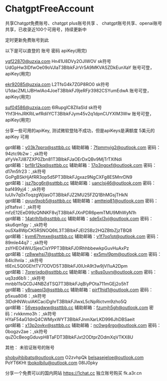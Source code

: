# ChatgptFreeAccount

共享Chatgpt免费账号、chatgpt plus账号共享 、 chatgpt账号共享、openai账号共享，已收录近100个可用号，持续更新中

定时更新免费账号到此 

以下是可以直登的  账号 密码 apiKey(用完) 


vgf22870@uzxia.com	Hn41U8DVy2OJIWOV	sk符号UdGpHw3IDfwOe09oVJlaT3BlbkFJrVr5A9MKVASZDkEunXaY  账号可登，apiKey(用完) 

ekr92085@uzxia.com	L2TfsG4k7ZGP8RO0	sk符号U1dacZMLIJBHwlAo4JoeT3BlbkFJ9jeRFjr3982CSYumEdwA 账号可登，apiKey(用完) 

suf04586@uzxia.com	6lRupglC8ZlIaSld	sk符号Yhf3HnJRKRiLwfRdiIYCT3BlbkFJym45v2q1dpnCUYXIM3Ww 账号可登，apiKey(用完) 

 
分享一些可用的apiKey, 测试微软登陆不成功，但是apiKeys是满额度 5美元的  apiKey 可用

  
gpt邮箱：y03k7ppro@ssttbb.cc   辅助邮箱：7fpmmyig2@outlook.com  密码：94ztc9b2w：,sk符号aYyVe7Jl87ZXP0Zbn81T3BlbkFJaOErDxQBv9MjTrTXINdi    
gpt邮箱：brf8r12kq@ssttbb.cc   辅助邮箱：17p3ngoxf@outlook.com  密码：d17m5fr23：,sk符号GoPgBSkHjAfRR3op5d5PT3BlbkFJgxaz9NgCXFg8ESMnrDN9    
gpt邮箱：jsz7bcg6r@ssttbb.cc   辅助邮箱：uanclsj46@outlook.com  密码：baf499yj4：,sk符号luUlv7q0xToqzgWjlasOT3BlbkFJZ2MU25FZQ1BhMGsjTHkN    
gpt邮箱：qyuv9xob5@ssttbb.cc   辅助邮箱：amtteiq81@outlook.com  密码：jd1tafsvi：,sk符号mfzE12EeD99zQNNKF8vjT3BlbkFJXnPDR6pemTMU9MhWyN1h    
gpt邮箱：14atrlh1b@ssttbb.cc   辅助邮箱：sde5xl3vj@outlook.com  密码：sku6qm1gy：,sk符号ouSXa8WpCK5RSNOQ6tL3T3BlbkFJEl2SBz2HQZBtbZjzTBQ8    
gpt邮箱：kym67hmxe@ssttbb.cc   辅助邮箱：v1f7oq1ot@outlook.com  密码：89mle44q7：,sk符号zsYHEO4WiUSjesCisYPPT3BlbkFJ0IRhhbbewkpGuvHuAxPz    
gpt邮箱：rz8wwhsi7@ssttbb.cc   辅助邮箱：ex5mvl9pm@outlook.com  密码：84lclhnla：,sk符号t6EnL5Q0GEhtTV7ODVD5T3BlbkFJ0lUrA9t3w9jVl1uA2Dpm    
gpt邮箱：7orerjxdo@ssttbb.cc   辅助邮箱：vr8us0uvn@outlook.com  密码：uq3zd6b1i：,sk符号mnbb11sQCDJ4NBZdTSQ7T3BlbkFJqBIyPOta711mGEj2o5hT    
gpt邮箱：y8ruaepl3@ssttbb.cc   辅助邮箱：pirf1hid1@outlook.com  密码：p5xua80i6：,sk符号3lDdHNWculAKCaciDghrT3BlbkFJIwxL5cNpRictvm9zho5Q    
gpt邮箱：56vesgdww@ssttbb.cc   辅助邮箱：fzumjh5gh@outlook.com  密码：rvkknmo3h：,sk符号HYaF54aG1dnQ4CWMyxWYT3BlbkFJnmXarLKD996JhDBSaeit    
gpt邮箱：x13p2ovkv@ssttbb.cc   辅助邮箱：nc0wg4rgo@outlook.com  密码：0bogzv2ae：,sk符号quZOcBeogGduvpH8TaFDT3BlbkFJxt2ODtprZOdmXqVTKX8U 


其他：
  未验证账号的账号
  
shobujhbibats@outlook.com O2zvhpQk
belsasejeloe@outlook.com PoYT6KHt
tbokolbilu@outlook.com 08lJ0pky


分享一个免费可以的国内网站 https://1chat.cc
独立账号购买 fk.a3r.cn
